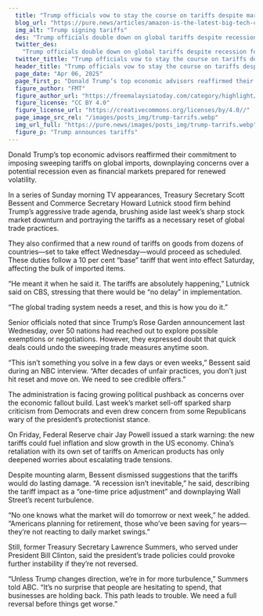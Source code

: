 ```yaml
---
  title: "Trump officials vow to stay the course on tariffs despite market turmoil"
  blog_url: "https://pure.news/articles/amazon-is-the-latest-big-tech-company-to-donate-$1mn-to-trump-fund"
  img_alt: "Trump signing tariffs"
  des: "Trump officials double down on global tariffs despite recession fears, dismissing market volatility and warning that trade reforms won't be reversed quickly."
  twitter_des:
    "Trump officials double down on global tariffs despite recession fears, dismissing market volatility and warning that trade reforms won't be reversed quickly."
  twitter_tittle: "Trump officials vow to stay the course on tariffs despite market turmoil"
  header_title: "Trump officials vow to stay the course on tariffs despite market turmoil"
  page_date: "Apr 06, 2025"
  page_first_p: "Donald Trump’s top economic advisors reaffirmed their commitment to imposing sweeping tariffs on global imports, downplaying concerns over a potential recession even as financial markets prepared for renewed volatility."
  figure_author: "FMT"
  figure_author_url: "https://freemalaysiatoday.com/category/highlight/2025/04/03/trump-announces-minimum-10-tariff-on-all-imports/"
  figure_license: "CC BY 4.0"
  figure_license_url: "https://creativecommons.org/licenses/by/4.0//"
  page_image_src_rel: "/images/posts_img/trump-tarrifs.webp"
  img_url_full: "https://pure.news/images/posts_img/trump-tarrifs.webp"
  figure_p: "Trump announces tariffs"
---
```


Donald Trump’s top economic advisors reaffirmed their commitment to imposing sweeping tariffs on global imports, downplaying concerns over a potential recession even as financial markets prepared for renewed volatility.

In a series of Sunday morning TV appearances, Treasury Secretary Scott Bessent and Commerce Secretary Howard Lutnick stood firm behind Trump’s aggressive trade agenda, brushing aside last week’s sharp stock market downturn and portraying the tariffs as a necessary reset of global trade practices.

They also confirmed that a new round of tariffs on goods from dozens of countries—set to take effect Wednesday—would proceed as scheduled. These duties follow a 10 per cent “base” tariff that went into effect Saturday, affecting the bulk of imported items.

“He meant it when he said it. The tariffs are absolutely happening,” Lutnick said on CBS, stressing that there would be “no delay” in implementation.

“The global trading system needs a reset, and this is how you do it.”

Senior officials noted that since Trump’s Rose Garden announcement last Wednesday, over 50 nations had reached out to explore possible exemptions or negotiations. However, they expressed doubt that quick deals could undo the sweeping trade measures anytime soon.

“This isn’t something you solve in a few days or even weeks,” Bessent said during an NBC interview. “After decades of unfair practices, you don’t just hit reset and move on. We need to see credible offers.”

The administration is facing growing political pushback as concerns over the economic fallout build. Last week’s market sell-off sparked sharp criticism from Democrats and even drew concern from some Republicans wary of the president’s protectionist stance.

On Friday, Federal Reserve chair Jay Powell issued a stark warning: the new tariffs could fuel inflation and slow growth in the US economy. China’s retaliation with its own set of tariffs on American products has only deepened worries about escalating trade tensions.

Despite mounting alarm, Bessent dismissed suggestions that the tariffs would do lasting damage. “A recession isn’t inevitable,” he said, describing the tariff impact as a “one-time price adjustment” and downplaying Wall Street’s recent turbulence.

“No one knows what the market will do tomorrow or next week,” he added. “Americans planning for retirement, those who’ve been saving for years—they’re not reacting to daily market swings.”

Still, former Treasury Secretary Lawrence Summers, who served under President Bill Clinton, said the president’s trade policies could provoke further instability if they’re not reversed.

“Unless Trump changes direction, we’re in for more turbulence,” Summers told ABC. “It’s no surprise that people are hesitating to spend, that businesses are holding back. This path leads to trouble. We need a full reversal before things get worse.”
